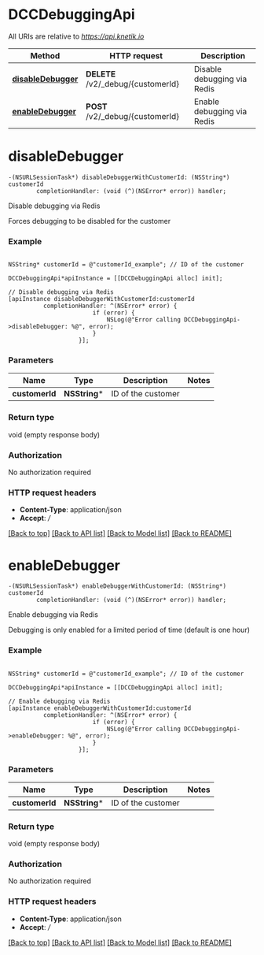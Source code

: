 # DCCDebuggingApi

All URIs are relative to *https://api.knetik.io*

Method | HTTP request | Description
------------- | ------------- | -------------
[**disableDebugger**](DCCDebuggingApi.md#disabledebugger) | **DELETE** /v2/_debug/{customerId} | Disable debugging via Redis
[**enableDebugger**](DCCDebuggingApi.md#enabledebugger) | **POST** /v2/_debug/{customerId} | Enable debugging via Redis


# **disableDebugger**
```objc
-(NSURLSessionTask*) disableDebuggerWithCustomerId: (NSString*) customerId
        completionHandler: (void (^)(NSError* error)) handler;
```

Disable debugging via Redis

Forces debugging to be disabled for the customer

### Example 
```objc

NSString* customerId = @"customerId_example"; // ID of the customer

DCCDebuggingApi*apiInstance = [[DCCDebuggingApi alloc] init];

// Disable debugging via Redis
[apiInstance disableDebuggerWithCustomerId:customerId
          completionHandler: ^(NSError* error) {
                        if (error) {
                            NSLog(@"Error calling DCCDebuggingApi->disableDebugger: %@", error);
                        }
                    }];
```

### Parameters

Name | Type | Description  | Notes
------------- | ------------- | ------------- | -------------
 **customerId** | **NSString***| ID of the customer | 

### Return type

void (empty response body)

### Authorization

No authorization required

### HTTP request headers

 - **Content-Type**: application/json
 - **Accept**: */*

[[Back to top]](#) [[Back to API list]](../README.md#documentation-for-api-endpoints) [[Back to Model list]](../README.md#documentation-for-models) [[Back to README]](../README.md)

# **enableDebugger**
```objc
-(NSURLSessionTask*) enableDebuggerWithCustomerId: (NSString*) customerId
        completionHandler: (void (^)(NSError* error)) handler;
```

Enable debugging via Redis

Debugging is only enabled for a limited period of time (default is one hour)

### Example 
```objc

NSString* customerId = @"customerId_example"; // ID of the customer

DCCDebuggingApi*apiInstance = [[DCCDebuggingApi alloc] init];

// Enable debugging via Redis
[apiInstance enableDebuggerWithCustomerId:customerId
          completionHandler: ^(NSError* error) {
                        if (error) {
                            NSLog(@"Error calling DCCDebuggingApi->enableDebugger: %@", error);
                        }
                    }];
```

### Parameters

Name | Type | Description  | Notes
------------- | ------------- | ------------- | -------------
 **customerId** | **NSString***| ID of the customer | 

### Return type

void (empty response body)

### Authorization

No authorization required

### HTTP request headers

 - **Content-Type**: application/json
 - **Accept**: */*

[[Back to top]](#) [[Back to API list]](../README.md#documentation-for-api-endpoints) [[Back to Model list]](../README.md#documentation-for-models) [[Back to README]](../README.md)

